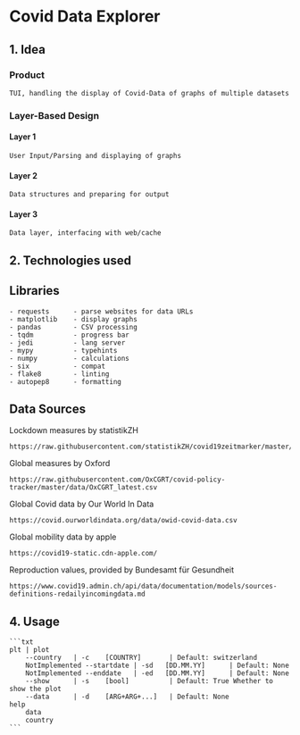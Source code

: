 # Covid Data Explorer

## 1. Idea

### Product

    TUI, handling the display of Covid-Data of graphs of multiple datasets

### Layer-Based Design

#### Layer 1

    User Input/Parsing and displaying of graphs

#### Layer 2

    Data structures and preparing for output

#### Layer 3

    Data layer, interfacing with web/cache

## 2. Technologies used

## Libraries

    - requests      - parse websites for data URLs
    - matplotlib    - display graphs
    - pandas        - CSV processing
    - tqdm          - progress bar
    - jedi          - lang server
    - mypy          - typehints
    - numpy         - calculations
    - six           - compat
    - flake8        - linting
    - autopep8      - formatting

## Data Sources

Lockdown measures by statistikZH

    https://raw.githubusercontent.com/statistikZH/covid19zeitmarker/master/covid19zeitmarker.csv

Global measures by Oxford

    https://raw.githubusercontent.com/OxCGRT/covid-policy-tracker/master/data/OxCGRT_latest.csv

Global Covid data by Our World In Data

    https://covid.ourworldindata.org/data/owid-covid-data.csv

Global mobility data by apple

    https://covid19-static.cdn-apple.com/

Reproduction values, provided by Bundesamt für Gesundheit

    https://www.covid19.admin.ch/api/data/documentation/models/sources-definitions-redailyincomingdata.md

## 4. Usage

    ```txt
    plt | plot
        --country   | -c    [COUNTRY]       | Default: switzerland
        NotImplemented --startdate | -sd   [DD.MM.YY]      | Default: None
        NotImplemented --enddate   | -ed   [DD.MM.YY]      | Default: None
        --show      | -s    [bool]          | Default: True Whether to show the plot
        --data      | -d    [ARG+ARG+...]   | Default: None
    help
        data
        country
    ```
